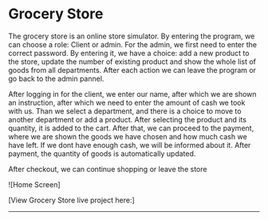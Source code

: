 # Grocery Store

The grocery store is an online store simulator. By entering the program, we can choose a role: Client or admin. For the admin, we first need to enter the correct password. By entering it, we have a choice: add a new product to the store, update the number of existing product and show the whole list of goods from all departments. After each action we can leave the program or go back to the admin pannel.

After logging in for the client, we enter our name, after which we are shown an instruction, after which we need to enter the amount of cash we took with us. Than we select a department, and there is a choice to move to another department or add a product. After selecting the product and its quantity, it is added to the cart. After that, we can proceed to the payment, where we are shown the goods we have chosen and how much cash we have left. If we dont have enough cash, we will be informed about it. After payment, the quantity of goods is automatically updated.

After checkout, we can continue shopping or leave the store

![Home Screen]

[View Grocery Store live project here:]
- - -
